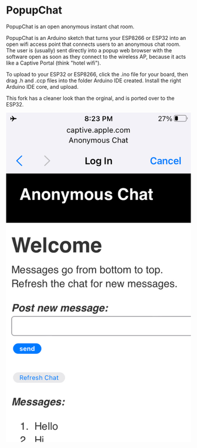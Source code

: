 # PopupChat 

PopupChat is an open anonymous instant chat room.

PopupChat is an Arduino sketch that turns your ESP8266 or ESP32 into an open wifi access
point that connects users to an anonymous chat room.  The user is (usually)
sent directly into a popup web browser with the software open as soon as they
connect to the wireless AP, because it acts like a Captive Portal (think "hotel
wifi").

To upload to your ESP32 or ESP8266, click the .ino file for your board, then drag .h and .ccp files into the folder Arduino IDE created. Install the right Arduino IDE core, and upload.

This fork has a cleaner look than the orginal, and is ported over to the ESP32.

![alt text](https://github.com/syskeyt/better-popup-chat/blob/master/Screenshot.jpg)
